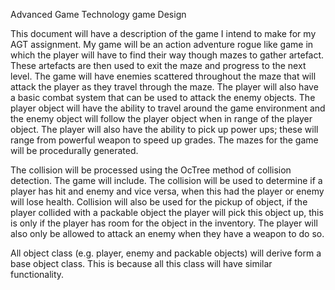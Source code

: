Advanced Game Technology game Design

This document will have a description of the game I intend to make for my AGT assignment.
My game will be an action adventure rogue like game in which the player will have to find their way though 
mazes to gather artefact. These artefacts are then used to exit the maze and progress to the next level. 
The game will have enemies scattered throughout the maze that will attack the player as they travel through the maze.
The player will also have a basic combat system that can be used to attack the enemy objects. The player object will
have the ability to travel around the game environment and the enemy object will follow the player object when in range
of the player object. The player will also have the ability to pick up power ups; these will range from powerful weapon 
to speed up grades. The mazes for the game will be procedurally generated.

The collision will be processed using the OcTree method of collision detection. The game will include.
The collision will be used to determine if a player has hit and enemy and vice versa, when this had the 
player or enemy will lose health. Collision will also be used for the pickup of object, if the player collided 
with a packable object the player will pick this object up, this is only if the player has room for the object in
the inventory. The player will also only be allowed to attack an enemy when they have a weapon to do so. 

All object class (e.g. player, enemy and packable objects) will derive form a base object class. 
This is because all this class will have similar functionality.  

